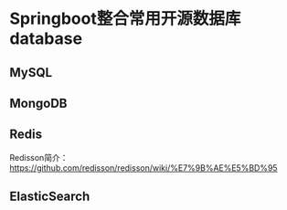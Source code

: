 # Springboot整合常用开源数据库database
## MySQL

## MongoDB

## Redis

Redisson简介：
https://github.com/redisson/redisson/wiki/%E7%9B%AE%E5%BD%95
## ElasticSearch